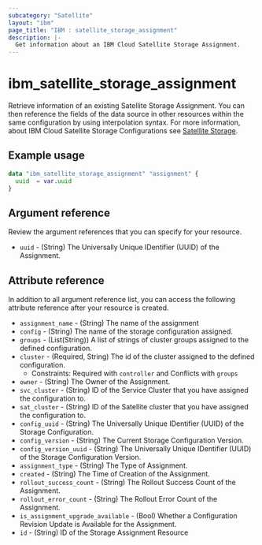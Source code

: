 ```yaml
---
subcategory: "Satellite"
layout: "ibm"
page_title: "IBM : satellite_storage_assignment"
description: |-
  Get information about an IBM Cloud Satellite Storage Assignment.
---
```


# ibm_satellite_storage_assignment
Retrieve information of an existing Satellite Storage Assignment. You can then reference the fields of the data source in other resources within the same configuration by using interpolation syntax. For more information, about IBM Cloud Satellite Storage Configurations see [Satellite Storage](https://cloud.ibm.com/docs/satellite?topic=satellite-storage-template-ov&interface=ui).


## Example usage

```terraform
data "ibm_satellite_storage_assignment" "assignment" {
  uuid  = var.uuid
}
```

## Argument reference
Review the argument references that you can specify for your resource. 

- `uuid` - (String) The Universally Unique IDentifier (UUID) of the Assignment.

## Attribute reference
In addition to all argument reference list, you can access the following attribute reference after your resource is created.

- `assignment_name` - (String) The name of the assignment
- `config` - (String) The name of the storage configuration assigned.
- `groups` - (List(String)) A list of strings of cluster groups assigned to the defined configuration.
- `cluster` - (Required, String) The id of the cluster assigned to the defined configuration.
  * Constraints: Required with `controller` and Conflicts with `groups`
- `owner` - (String) The Owner of the Assignment.
- `svc_cluster` - (String) ID of the Service Cluster that you have assigned the configuration to.
- `sat_cluster` - (String) ID of the Satellite cluster that you have assigned the configuration to.
- `config_uuid` - (String) The Universally Unique IDentifier (UUID) of the Storage Configuration.
- `config_version` - (String) The Current Storage Configuration Version.
- `config_version_uuid` - (String) The Universally Unique IDentifier (UUID) of the Storage Configuration Version.
- `assignment_type` - (String) The Type of Assignment.
- `created` - (String) The Time of Creation of the Assignment.
- `rollout_success_count` - (String) The Rollout Success Count of the Assignment.
- `rollout_error_count` - (String) The Rollout Error Count of the Assignment.
- `is_assignment_upgrade_available` - (Bool) Whether a Configuration Revision Update is Available for the Assignment.
- `id` - (String) ID of the Storage Assignment Resource
